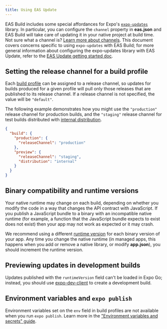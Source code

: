 ```yaml
---
title: Using EAS Update
---
```


EAS Build includes some special affordances for Expo's [`expo-updates`](/versions/latest/sdk/updates.md) library. In particular, you can configure the `channel` property in **eas.json** and EAS Build will take care of updating it in your native project at build time. Not sure what a channel is? [Learn more about channels](eas-update/how-eas-update-works/#distributing-builds). This document covers concerns specific to using `expo-updates` with EAS Build; for more general information about configuring the expo-updates library with EAS Update, refer to the [EAS Update getting started doc](/eas-update/getting-started).

## Setting the release channel for a build profile

Each [build profile](./eas-json.md#build-profiles) can be assigned to a release channel, so updates for builds produced for a given profile will pull only those releases that are published to its release channel. If a release channel is not specified, the value will be `"default"`.

The following example demonstrates how you might use the `"production"` release channel for production builds, and the `"staging"` release channel for test builds distributed with [internal distribution](internal-distribution.md).

```json
{
  "build": {
    "production": {
      "releaseChannel": "production"
    },
    "preview": {
      "releaseChannel": "staging",
      "distribution": "internal"
    }
  }
}
```

## Binary compatibility and runtime versions

Your native runtime may change on each build, depending on whether you modify the code in a way that changes the API contract with JavaScript. If you publish a JavaScript bundle to a binary with an incompatible native runtime (for example, a function that the JavaScript bundle expects to exist does not exist) then your app may not work as expected or it may crash.

We recommend using a different [runtime version](/distribution/runtime-versions.md) for each binary version of your app. Any time you change the native runtime (in managed apps, this happens when you add or remove a native library, or modify **app.json**), you should increment the runtime version.

## Previewing updates in development builds

Updates published with the `runtimeVersion` field can't be loaded in Expo Go; instead, you should use [expo-dev-client](/clients/introduction.md) to create a development build.

## Environment variables and `expo publish`

Environment variables set on the `env` field in build profiles are not available when you run `expo publish`. Learn more in the ["Environment variables and secrets" guide](/build-reference/variables.md).
